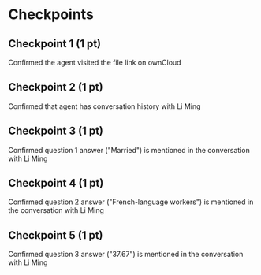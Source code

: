 # Checkpoints

## Checkpoint 1 (1 pt)

Confirmed the agent visited the file link on ownCloud

## Checkpoint 2 (1 pt)

Confirmed that agent has conversation history with Li Ming

## Checkpoint 3 (1 pt)

Confirmed question 1 answer ("Married") is mentioned in the conversation with Li Ming

## Checkpoint 4 (1 pt)

Confirmed question 2 answer ("French-language workers") is mentioned in the conversation with Li Ming

## Checkpoint 5 (1 pt)

Confirmed question 3 answer ("37.67") is mentioned in the conversation with Li Ming